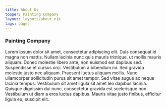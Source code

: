 ```yaml
---
title: About Us
topper: Painting Company
layout: layouts/about.njk
tags: pages
---
```

### Painting Company

Lorem ipsum dolor sit amet, consectetur adipiscing elit. Duis consequat id magna
non mattis. Nullam lacinia nunc quis mauris tristique, ut mollis mauris aliquam.
Donec molestie libero ante, non euismod est dapibus sed. Suspendisse et cursus
orci. Vestibulum a bibendum mi. Sed gravida molestie justo nec aliquam. Praesent
luctus aliquam mollis. Nunc ullamcorper sollicitudin purus sit amet tempor. Sed
vitae augue ac neque lacinia tempus. Vestibulum sit amet ligula sit amet leo
dapibus lacinia. Quisque dignissim dui nunc, consectetur gravida est scelerisque
non. Vestibulum ut diam a eros luctus dapibus. Mauris vitae justo finibus,
efficitur ligula eu, suscipit elit. 